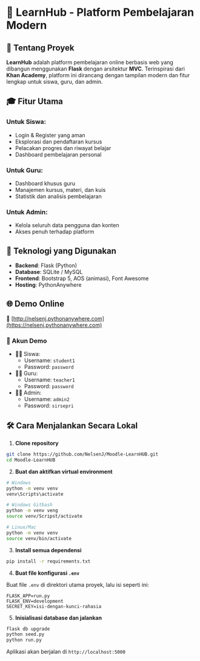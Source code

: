 # 📘 LearnHub - Platform Pembelajaran Modern

## 🧠 Tentang Proyek

**LearnHub** adalah platform pembelajaran online berbasis web yang dibangun menggunakan **Flask** dengan arsitektur **MVC**. Terinspirasi dari **Khan Academy**, platform ini dirancang dengan tampilan modern dan fitur lengkap untuk siswa, guru, dan admin.

## 🎓 Fitur Utama

### Untuk Siswa:
- Login & Register yang aman
- Eksplorasi dan pendaftaran kursus
- Pelacakan progres dan riwayat belajar
- Dashboard pembelajaran personal

### Untuk Guru:
- Dashboard khusus guru
- Manajemen kursus, materi, dan kuis
- Statistik dan analisis pembelajaran

### Untuk Admin:
- Kelola seluruh data pengguna dan konten
- Akses penuh terhadap platform

## 🧱 Teknologi yang Digunakan

- **Backend**: Flask (Python)
- **Database**: SQLite / MySQL
- **Frontend**: Bootstrap 5, AOS (animasi), Font Awesome
- **Hosting**: PythonAnywhere

## 🌐 Demo Online

🔗 [http://nelsenj.pythonanywhere.com](https://nelsenj.pythonanywhere.com)

### 👥 Akun Demo

- 👨‍🎓 Siswa:  
  - Username: `student1`  
  - Password: `password`
- 👨‍🏫 Guru:  
  - Username: `teacher1`  
  - Password: `password`
- 👨‍💼 Admin:  
  - Username: `admin2`  
  - Password: `sirsepri`

## 🛠️ Cara Menjalankan Secara Lokal

1. **Clone repository**

```bash
git clone https://github.com/NelsenJ/Moodle-LearnHUB.git
cd Moodle-LearnHUB
```

2. **Buat dan aktifkan virtual environment**

```bash
# Windows
python -m venv venv
venv\Scripts\activate

# Windows Gitbash
python -m venv veng
source venv/Scripst/activate

# Linux/Mac
python -m venv venv
source venv/bin/activate
```

3. **Install semua dependensi**

```bash
pip install -r requirements.txt
```

4. **Buat file konfigurasi `.env`**

Buat file `.env` di direktori utama proyek, lalu isi seperti ini:

```
FLASK_APP=run.py
FLASK_ENV=development
SECRET_KEY=isi-dengan-kunci-rahasia
```

5. **Inisialisasi database dan jalankan**

```bash
flask db upgrade
python seed.py
python run.py
```

Aplikasi akan berjalan di `http://localhost:5000`


